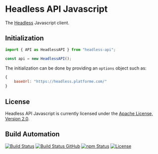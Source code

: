 # Headless API Javascript

The [Headless](https://github.com/hivesolutions/headless) Javascript client.

## Initialization

```javascript
import { API as HeadlessAPI } from "headless-api";

const api = new HeadlessAPI();
```

The initialization can be done by providing an `options` object such as:

```javascript
{
    baseUrl: "https://headless.platforme.com/"
}
```

## License

Headless API Javascript is currently licensed under the [Apache License, Version 2.0](http://www.apache.org/licenses/).

## Build Automation

[![Build Status](https://travis-ci.com/hivesolutions/headless-api-js.svg?branch=master)](https://travis-ci.com/hivesolutions/headless-api-js)
[![Build Status GitHub](https://github.com/hivesolutions/headless-api-js/workflows/Main%20Workflow/badge.svg)](https://github.com/hivesolutions/headless-api-js/actions)
[![npm Status](https://img.shields.io/npm/v/headless-api.svg)](https://www.npmjs.com/package/headless-api)
[![License](https://img.shields.io/badge/license-Apache%202.0-blue.svg)](https://www.apache.org/licenses/)

